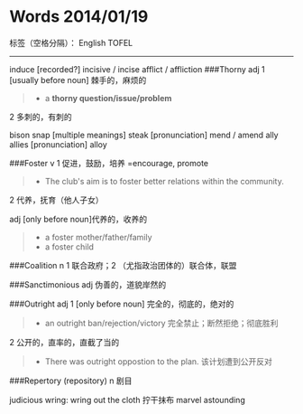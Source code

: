 # Words 2014/01/19

标签（空格分隔）： English TOFEL

---

induce [recorded?]
incisive / incise
afflict / affliction
###Thorny
adj 1 [usually before noun] 棘手的，麻烦的
> * a **thorny question/issue/problem**

2 多刺的，有刺的

bison
snap [multiple meanings]
steak [pronunciation]
mend / amend
ally allies [pronunciation]
alloy

###Foster
v 1 促进，鼓励，培养 =encourage, promote
> * The club's aim is to foster better relations within the community.

2 代养，抚育（他人子女）

adj [only before noun]代养的，收养的
> * a foster mother/father/family
> * a foster child

###Coalition
n 1 联合政府；2 （尤指政治团体的）联合体，联盟

###Sanctimonious
adj 伪善的，道貌岸然的

###Outright
adj 1 [only before noun] 完全的，彻底的，绝对的
> * an outright ban/rejection/victory 完全禁止；断然拒绝；彻底胜利

2 公开的，直率的，直截了当的
> * There was outright oppostion to the plan. 该计划遭到公开反对

###Repertory (repository)
n 剧目

judicious
wring: wring out the cloth 拧干抹布
marvel
astounding





